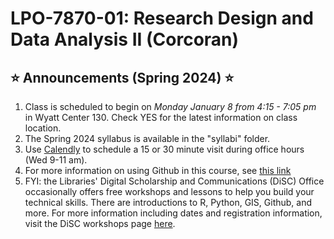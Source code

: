 # LPO-7870-01: Research Design and Data Analysis II (Corcoran)

## <span>&#11088;</span> Announcements (Spring 2024) <span>&#11088;</span>
[//]: # (Note the star emoji is generated from html code. Another option is the markdown code :star: but this does not render in html)


1. Class is scheduled to begin on *Monday January 8 from 4:15 - 7:05 pm* in Wyatt Center 130. Check YES for the latest information on class location.
2. The Spring 2024 syllabus is available in the "syllabi" folder.
3. Use [Calendly](https://calendly.com/sean-p-corcoran) to schedule a 15 or 30 minute visit during office hours (Wed 9-11 am).
4. For more information on using Github in this course, see [this link](https://github.com/spcorcor18/LPO-8800/blob/main/using%20github.md)
5. FYI: the Libraries' Digital Scholarship and Communications (DiSC) Office occasionally offers free workshops and lessons to help you build your technical skills. There are introductions to R, Python, GIS, Github, and more. For more information including dates and registration information, visit the DiSC workshops page [here](https://www.library.vanderbilt.edu/disc/workshops/).

